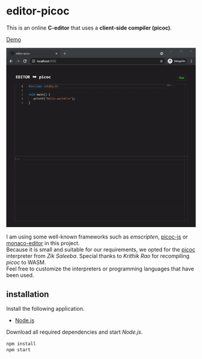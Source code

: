 # editor-picoc

This is an online **C-editor** that uses a **client-side compiler (picoc)**.  
  
[Demo](https://editor-picoc.glitch.me/)  
  
![editor-client-side](preview.gif "editor-client-side")  
  
I am using some well-known frameworks such as *emscripten*, [picoc-js](https://www.npmjs.com/package/picoc-js) or [monaco-editor](https://microsoft.github.io/monaco-editor/) in this project.  
Because it is small and suitable for our requirements, we opted for the [picoc](https://gitlab.com/zsaleeba/picoc) interpreter from *Zik Saleeba*. Special thanks to *Krithik Rao* for recompiling *picoc* to WASM.  
Feel free to customize the interpreters or programming languages that have been used.

## installation

Install the following application.
- [Node.js](https://nodejs.org/en/download/)
  
Download all required dependencies and start *Node.js*.
  
```
npm install
npm start
```
